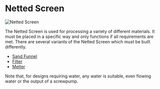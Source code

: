 # Netted Screen

![Netted Screen](block:betterwithaddons:netted_screen@0)

The Netted Screen is used for processing a variety of different materials. It must be placed in a specific way and only functions if all requirements are met.
There are several variants of the Netted Screen which must be built differently.

 * [Sand Funnel](sandnet.md)
 * [Filter](waternet.md)
 * [Melter](firenet.md)

Note that, for designs requiring water, any water is suitable, even flowing water or the output of a screwpump.